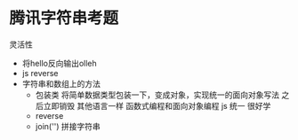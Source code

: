 # 腾讯字符串考题
灵活性
- 将hello反向输出olleh
- js reverse
- 字符串和数组上的方法
     - 包装类
       将简单数据类型包装一下，变成对象，实现统一的面向对象写法
       之后立即销毁
       其他语言一样 函数式编程和面向对象编程
       js 统一 很好学
    - reverse
    - join('')  拼接字符串
